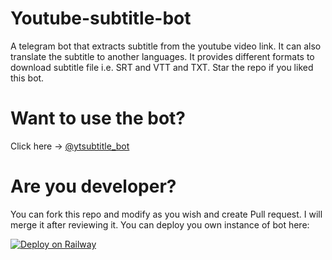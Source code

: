 # Youtube-subtitle-bot
A telegram bot that extracts subtitle from the youtube video link. It can also translate the subtitle to another languages. It provides different formats to download subtitle file i.e. SRT and VTT and TXT. Star the repo if you liked this bot.

# Want to use the bot?
Click here -> [@ytsubtitle_bot](https://t.me/ytsubtitle_bot)

# Are you developer?
You can fork this repo and modify as you wish and create Pull request. I will merge it after reviewing it.
You can deploy you own instance of bot here:

[![Deploy on Railway](https://railway.app/button.svg)](https://railway.app/new/template/cHiU4n?referralCode=h7VRtw)
